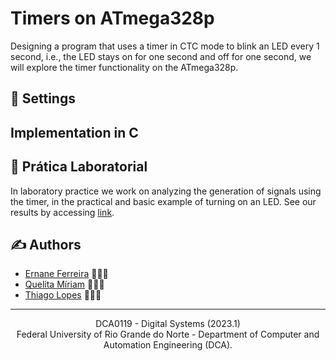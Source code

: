 # Timers on ATmega328p

Designing a program that uses a timer in CTC mode to blink an LED every 1 second, i.e., the LED stays on for one second and off for one second, we will explore the timer functionality on the ATmega328p.

## 🤖 Settings

## Implementation in C

## 🔬 Prática Laboratorial

In laboratory practice we work on analyzing the generation of signals using the timer, in the practical and basic example of turning on an LED. See our results by accessing [link]().

## ✍️ Authors

- [Ernane Ferreira](https://github.com/ernanej) 🧑🏼‍💻
- [Quelita Míriam](https://github.com/quelita2) 👩🏼‍💻
- [Thiago Lopes](https://github.com/thiagonasmto) 🧑🏼‍💻

---

<div align="center">
  DCA0119 - Digital Systems (2023.1) <br/>
  Federal University of Rio Grande do Norte - Department of Computer and Automation Engineering (DCA).
</div>
